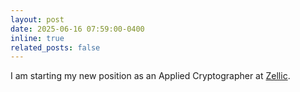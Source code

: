 ```yaml
---
layout: post
date: 2025-06-16 07:59:00-0400
inline: true
related_posts: false
---
```


I am starting my new position as an Applied Cryptographer at [Zellic](https://www.zellic.io).
